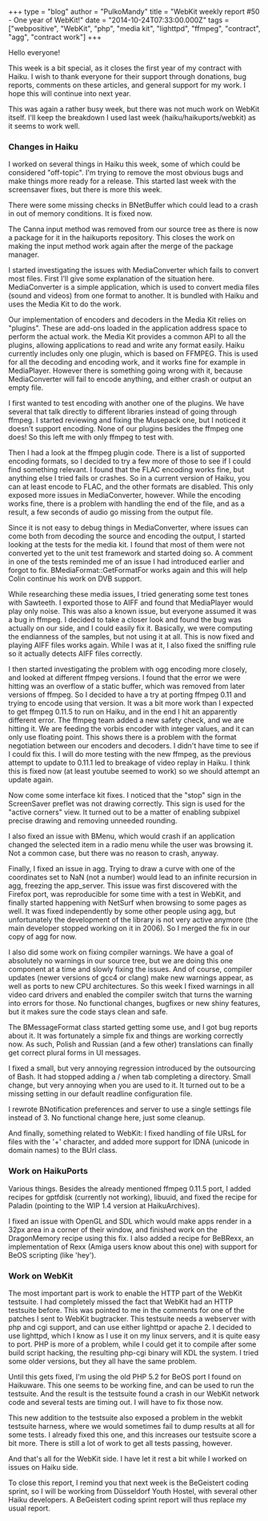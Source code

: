 +++
type = "blog"
author = "PulkoMandy"
title = "WebKit weekly report #50 - One year of WebKit!"
date = "2014-10-24T07:33:00.000Z"
tags = ["webpositive", "WebKit", "php", "media kit", "lighttpd", "ffmpeg", "contract", "agg", "contract work"]
+++

Hello everyone!

This week is a bit special, as it closes the first year of my contract with Haiku. I wish to thank everyone for their support through donations, bug reports, comments on these articles, and general support for my work. I hope this will continue into next year.

This was again a rather busy week, but there was not much work on WebKit itself. I'll keep the breakdown I used last week (haiku/haikuports/webkit) as it seems to work well.

<!--more-->

<h3>Changes in Haiku</h3>

I worked on several things in Haiku this week, some of which could be considered "off-topic". I'm trying to remove the most obvious bugs and make things more ready for a release. This started last week with the screensaver fixes, but there is more this week.

There were some missing checks in BNetBuffer which could lead to a crash in out of memory conditions. It is fixed now.

The Canna input method was removed from our source tree as there is now a package for it in the haikuports repository. This closes the work on making the input method work again after the merge of the package manager.

I started investigating the issues with MediaConverter which fails to convert most files. First I'll give some explanation of the situation here. MediaConverter is a simple application, which is used to convert media files (sound and videos) from one format to another. It is bundled with Haiku and uses the Media Kit to do the work.

Our implementation of encoders and decoders in the Media Kit relies on "plugins". These are add-ons loaded in the application address space to perform the actual work. the Media Kit provides a common API to all the plugins, allowing applications to read and write any format easily. Haiku currently includes only one plugin, which is based on FFMPEG. This is used for all the decoding and encoding work, and it works fine for example in MediaPlayer. However there is something going wrong with it, because MediaConverter will fail to encode anything, and either crash or output an empty file.

I first wanted to test encoding with another one of the plugins. We have several that talk directly to different libraries instead of going through ffmpeg. I started reviewing and fixing the Musepack one, but I noticed it doesn't support encoding. None of our plugins besides the ffmpeg one does! So this left me with only ffmpeg to test with.

Then I had a look at the ffmpeg plugin code. There is a list of supported encoding formats, so I decided to try a few more of those to see if I could find something relevant. I found that the FLAC encoding works fine, but anything else I tried fails or crashes. So in a current version of Haiku, you can at least encode to FLAC, and the other formats are disabled. This only exposed more issues in MediaConverter, however. While the encoding works fine, there is a problem with handling the end of the file, and as a result, a few seconds of audio go missing from the output file.

Since it is not easy to debug things in MediaConverter, where issues can come both from decoding the source and encoding the output, I started looking at the tests for the media kit. I found that most of them were not converted yet to the unit test framework and started doing so. A comment in one of the tests reminded me of an issue I had introduced earlier and forgot to fix. BMediaFormat::GetFormatFor works again and this will help Colin continue his work on DVB support.

While researching these media issues, I tried generating some test tones with Sawteeth. I exported those to AIFF and found that MediaPlayer would play only noise. This was also a known issue, but everyone assumed it was a bug in ffmpeg. I decided to take a closer look and found the bug was actually on our side, and I could easily fix it. Basically, we were computing the endianness of the samples, but not using it at all. This is now fixed and playing AIFF files works again. While I was at it, I also fixed the sniffing rule so it actually detects AIFF files correctly.

I then started investigating the problem with ogg encoding more closely, and looked at different ffmpeg versions. I found that the error we were hitting was an overflow of a static buffer, which was removed from later versions of ffmpeg. So I decided to have a try at porting ffmpeg 0.11 and trying to encode using that version. It was a bit more work than I expected to get ffmpeg 0.11.5 to run on Haiku, and in the end I hit an apparently different error. The ffmpeg team added a new safety check, and we are hitting it. We are feeding the vorbis encoder with integer values, and it can only use floating point. This shows there is a problem with the format negotiation between our encoders and decoders. I didn't have time to see if I could fix this. I will do more testing with the new ffmpeg, as the previous attempt to update to 0.11.1 led to breakage of video replay in Haiku. I think this is fixed now (at least youtube seemed to work) so we should attempt an update again.

Now come some interface kit fixes. I noticed that the "stop" sign in the ScreenSaver preflet was not drawing correctly. This sign is used for the "active corners" view. It turned out to be a matter of enabling subpixel precise drawing and removing unneeded rounding.

I also fixed an issue with BMenu, which would crash if an application changed the selected item in a radio menu while the user was browsing it. Not a common case, but there was no reason to crash, anyway.

Finally, I fixed an issue in agg. Trying to draw a curve with one of the coordinates set to NaN (not a number) would lead to an infinite recursion in agg, freezing the app_server. This issue was first discovered with the Firefox port, was reproducible for some time with a test in WebKit, and finally started happening with NetSurf when browsing to some pages as well. It was fixed independently by some other people using agg, but unfortunately the development of the library is not very active anymore (the main developer stopped working on it in 2006). So I merged the fix in our copy of agg for now.

I also did some work on fixing compiler warnings. We have a goal of absolutely no warnings in our source tree, but we are doing this one component at a time and slowly fixing the issues. And of course, compiler updates (newer versions of gcc4 or clang) make new warnings appear, as well as ports to new CPU architectures. So this week I fixed warnings in all video card drivers and enabled the compiler switch that turns the warning into errors for those. No functional changes, bugfixes or new shiny features, but it makes sure the code stays clean and safe.

The BMessageFormat class started getting some use, and I got bug reports about it. It was fortunately a simple fix and things are working correctly now. As such, Polish and Russian (and a few other) translations can finally get correct plural forms in UI messages.

I fixed a small, but very annoying regression introduced by the outsourcing of Bash. It had stopped adding a / when tab completing a directory. Small change, but very annoying when you are used to it. It turned out to be a missing setting in our default readline configuration file.

I rewrote BNotification preferences and server to use a single settings file instead of 3. No functional change here, just some cleanup.

And finally, something related to WebKit: I fixed handling of file URsL for files with the '+' character, and added more support for IDNA (unicode in domain names) to the BUrl class.

<h3>Work on HaikuPorts</h3>

Various things. Besides the already mentioned ffmpeg 0.11.5 port, I added recipes for gptfdisk (currently not working), libuuid, and fixed the recipe for Paladin (pointing to the WIP 1.4 version at HaikuArchives).

I fixed an issue with OpenGL and SDL which would make apps render in a 32px area in a corner of their window, and finished work on the DragonMemory recipe using this fix. I also added a recipe for BeBRexx, an implementation of Rexx (Amiga users know about this one) with support for BeOS scripting (like 'hey').

<h3>Work on WebKit</h3>

The most important part is work to enable the HTTP part of the WebKit testsuite. I had completely missed the fact that WebKit had an HTTP testsuite before. This was pointed to me in the comments for one of the patches I sent to WebKit bugtracker. This testsuite needs a webserver with php and cgi support, and can use either lighttpd or apache 2. I decided to use lighttpd, which I know as I use it on my linux servers, and it is quite easy to port. PHP is more of a problem, while I could get it to compile after some build script hacking, the resulting php-cgi binary will KDL the system. I tried some older versions, but they all have the same problem.

Until this gets fixed, I'm using the old PHP 5.2 for BeOS port I found on Haikuware. This one seems to be working fine, and can be used to run the testsuite. And the result is the testsuite found a crash in our WebKit network code and several tests are timing out. I will have to fix those now.

This new addition to the testsuite also exposed a problem in the webkit testsuite harness, where we would sometimes fail to dump results at all for some tests. I already fixed this one, and this increases our testsuite score a bit more. There is still a lot of work to get all tests passing, however.

And that's all for the WebKit side. I have let it rest a bit while I worked on issues on Haiku side.

To close this report, I remind you that next week is the BeGeistert coding sprint, so I will be working from Düsseldorf Youth Hostel, with several other Haiku developers. A BeGeistert coding sprint report will thus replace my usual report.